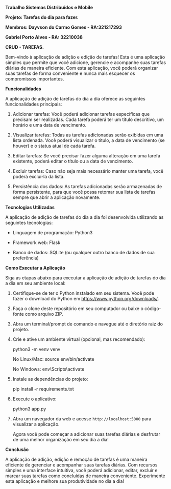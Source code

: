 **Trabalho Sistemas Distribuídos e Mobile**

**Projeto: Tarefas do dia para fazer.**

**Membros: Dayvson do Carmo Gomes - RA:321217293**

**Gabriel Porto Alves - RA: 32210038**

**CRUD - TAREFAS.**

Bem-vindo à aplicação de adição e edição de tarefas! Esta é uma aplicação simples que permite que você adicione, gerencie e acompanhe suas tarefas diárias de maneira eficiente. Com esta aplicação, você poderá organizar suas tarefas de forma conveniente e nunca mais esquecer os compromissos importantes. 


**Funcionalidades**

A aplicação de adição de tarefas do dia a dia oferece as seguintes funcionalidades principais: 

1. Adicionar tarefas: Você poderá adicionar tarefas específicas que precisam ser realizadas. Cada tarefa poderá ter um título descritivo, um horário e uma data de vencimento. 

2. Visualizar tarefas: Todas as tarefas adicionadas serão exibidas em uma lista ordenada. Você poderá visualizar o título, a data de vencimento (se houver) e o status atual de cada tarefa. 

3. Editar tarefas: Se você precisar fazer alguma alteração em uma tarefa existente, poderá editar o título ou a data de vencimento. 

4. Excluir tarefas: Caso não seja mais necessário manter uma tarefa, você poderá excluí-la da lista. 

5. Persistência dos dados: As tarefas adicionadas serão armazenadas de forma persistente, para que você possa retomar sua lista de tarefas sempre que abrir a aplicação novamente. 

  
**Tecnologias Utilizadas** 

A aplicação de adição de tarefas do dia a dia foi desenvolvida utilizando as seguintes tecnologias: 

- Linguagem de programação: Python3

- Framework web: Flask 

- Banco de dados: SQLite (ou qualquer outro banco de dados de sua preferência) 


**Como Executar a Aplicação**

   Siga as etapas abaixo para executar a aplicação de adição de tarefas do dia a dia em seu ambiente local: 

1. Certifique-se de ter o Python instalado em seu sistema. Você pode fazer o download do Python em https://www.python.org/downloads/. 

2. Faça o clone deste repositório em seu computador ou baixe o código-fonte como arquivo ZIP.  

3. Abra um terminal/prompt de comando e navegue até o diretório raiz do projeto.   

4. Crie e ative um ambiente virtual (opcional, mas recomendado): 

   python3 -m venv venv

   No Linux/Mac: 
   source env/bin/activate

   No Windows:
   env\Scripts\activate 

5. Instale as dependências do projeto: 

   pip install -r requirements.txt 

6. Execute o aplicativo: 

   python3 app.py  

7. Abra um navegador da web e acesse `http://localhost:5000` para visualizar a aplicação. 

   Agora você pode começar a adicionar suas tarefas diárias e desfrutar de uma melhor organização em seu dia a dia! 


**Conclusão** 

A aplicação de adição, edição e remoção de tarefas é uma maneira eficiente de gerenciar e acompanhar suas tarefas diárias. Com recursos simples e uma interface intuitiva, você poderá adicionar, editar, excluir e marcar suas tarefas como concluídas de maneira conveniente. Experimente esta aplicação e melhore sua produtividade no dia a dia! 

